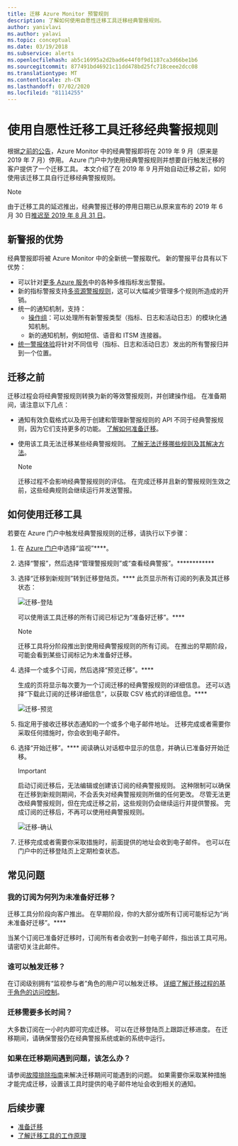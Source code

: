 ```yaml
---
title: 迁移 Azure Monitor 预警规则
description: 了解如何使用自愿性迁移工具迁移经典警报规则。
author: yanivlavi
ms.author: yalavi
ms.topic: conceptual
ms.date: 03/19/2018
ms.subservice: alerts
ms.openlocfilehash: ab5c16995a2d2bad6e44f0f9d1187ca3d66be1b6
ms.sourcegitcommit: 877491bd46921c11dd478bd25fc718ceee2dcc08
ms.translationtype: MT
ms.contentlocale: zh-CN
ms.lasthandoff: 07/02/2020
ms.locfileid: "81114255"
---
```

# <a name="use-the-voluntary-migration-tool-to-migrate-your-classic-alert-rules"></a>使用自愿性迁移工具迁移经典警报规则

根据[之前的公告](monitoring-classic-retirement.md)，Azure Monitor 中的经典警报即将在 2019 年 9 月（原来是 2019 年 7 月）停用。 Azure 门户中为使用经典警报规则并想要自行触发迁移的客户提供了一个迁移工具。 本文介绍了在 2019 年 9 月开始自动迁移之前，如何使用该迁移工具自行迁移经典警报规则。

> [!NOTE]
> 由于迁移工具的延迟推出，经典警报迁移的停用日期已从原来宣布的 2019 年 6 月 30 日[推迟至 2019 年 8 月 31 日](https://azure.microsoft.com/updates/azure-monitor-classic-alerts-retirement-date-extended-to-august-31st-2019/)。

## <a name="benefits-of-new-alerts"></a>新警报的优势

经典警报即将被 Azure Monitor 中的全新统一警报取代。 新的警报平台具有以下优势：

- 可以针对[更多 Azure 服务](alerts-metric-near-real-time.md#metrics-and-dimensions-supported)中的各种多维指标发出警报。
- 新的指标警报支持[多资源警报规则](alerts-metric-overview.md#monitoring-at-scale-using-metric-alerts-in-azure-monitor)，这可以大幅减少管理多个规则所造成的开销。
- 统一的通知机制，支持：
  - [操作组](action-groups.md)：可以处理所有新警报类型（指标、日志和活动日志）的模块化通知机制。
  - 新的通知机制，例如短信、语音和 ITSM 连接器。
- [统一警报体验](alerts-overview.md)将针对不同信号（指标、日志和活动日志）发出的所有警报归并到一个位置。

## <a name="before-you-migrate"></a>迁移之前

迁移过程会将经典警报规则转换为新的等效警报规则，并创建操作组。 在准备期间，请注意以下几点：

- 通知有效负载格式以及用于创建和管理新警报规则的 API 不同于经典警报规则，因为它们支持更多的功能。 [了解如何准备迁移](alerts-prepare-migration.md)。

- 使用该工具无法迁移某些经典警报规则。 [了解无法迁移哪些规则及其解决方法](alerts-understand-migration.md#classic-alert-rules-that-will-not-be-migrated)。

    > [!NOTE]
    > 迁移过程不会影响经典警报规则的评估。 在完成迁移并且新的警报规则生效之前，这些经典规则会继续运行并发送警报。

## <a name="how-to-use-the-migration-tool"></a>如何使用迁移工具

若要在 Azure 门户中触发经典警报规则的迁移，请执行以下步骤：

1. 在 [Azure 门户](https://portal.azure.com)中选择“监视”****。

1. 选择“警报”，然后选择“管理警报规则”或“查看经典警报”。************

1. 选择“迁移到新规则”转到迁移登陆页。**** 此页显示所有订阅的列表及其迁移状态：

    ![迁移-登陆](media/alerts-migration/migration-landing.png "迁移规则")

    可以使用该工具迁移的所有订阅已标记为“准备好迁移”。****

    > [!NOTE]
    > 迁移工具将分阶段推出到使用经典警报规则的所有订阅。 在推出的早期阶段，可能会看到某些订阅标记为未准备好迁移。

1. 选择一个或多个订阅，然后选择“预览迁移”。****

    生成的页将显示每次要为一个订阅迁移的经典警报规则的详细信息。 还可以选择“下载此订阅的迁移详细信息”，以获取 CSV 格式的详细信息。****

    ![迁移-预览](media/alerts-migration/migration-preview.png "预览迁移")

1. 指定用于接收迁移状态通知的一个或多个电子邮件地址。 迁移完成或者需要你采取任何措施时，你会收到电子邮件。

1. 选择“开始迁移”。**** 阅读确认对话框中显示的信息，并确认已准备好开始迁移。

    > [!IMPORTANT]
    > 启动订阅迁移后，无法编辑或创建该订阅的经典警报规则。 这种限制可以确保在迁移到新规则期间，不会丢失对经典警报规则所做的任何更改。 尽管无法更改经典警报规则，但在完成迁移之前，这些规则仍会继续运行并提供警报。 完成订阅的迁移后，不再可以使用经典警报规则。

    ![迁移-确认](media/alerts-migration/migration-confirm.png "确认开始迁移")

1. 迁移完成或者需要你采取措施时，前面提供的地址会收到电子邮件。 也可以在门户中的迁移登陆页上定期检查状态。

## <a name="frequently-asked-questions"></a>常见问题

### <a name="why-is-my-subscription-listed-as-not-ready-for-migration"></a>我的订阅为何列为未准备好迁移？

迁移工具分阶段向客户推出。 在早期阶段，你的大部分或所有订阅可能标记为“尚未准备好迁移”。**** 

当某个订阅已准备好迁移时，订阅所有者会收到一封电子邮件，指出该工具可用。 请密切关注此邮件。

### <a name="who-can-trigger-the-migration"></a>谁可以触发迁移？

在订阅级别拥有“监视参与者”角色的用户可以触发迁移。 [详细了解迁移过程的基于角色的访问控制](alerts-understand-migration.md#who-can-trigger-the-migration)。

### <a name="how-long-will-the-migration-take"></a>迁移需要多长时间？

大多数订阅在一小时内即可完成迁移。 可以在迁移登陆页上跟踪迁移进度。 在迁移期间，请确保警报仍在经典警报系统或新的系统中运行。

### <a name="what-can-i-do-if-i-run-into-a-problem-during-migration"></a>如果在迁移期间遇到问题，该怎么办？

请参阅[故障排除指南](alerts-understand-migration.md#common-problems-and-remedies)来解决迁移期间可能遇到的问题。 如果需要你采取某种措施才能完成迁移，设置该工具时提供的电子邮件地址会收到相关的通知。

## <a name="next-steps"></a>后续步骤

- [准备迁移](alerts-prepare-migration.md)
- [了解迁移工具的工作原理](alerts-understand-migration.md)
